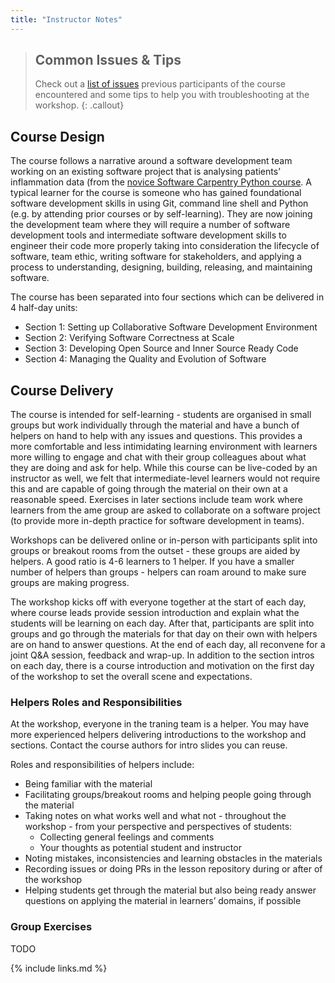 ```yaml
---
title: "Instructor Notes"
---
```


> ## Common Issues & Tips
> Check out a [list of issues](../common-issues) previous 
> participants of the course encountered and some tips to help you with troubleshooting at the workshop.
{: .callout} 


## Course Design
The course follows a narrative around a software development team working on an existing software project that is analysing patients’ inflammation data (from the [novice Software Carpentry Python course](https://software-carpentry.org/lessons). A typical learner for the course is someone who has gained foundational software development skills in using Git, command line shell and Python (e.g. by attending prior courses or by self-learning). They are now joining the development team where they will require a number of software development tools and intermediate software development skills to engineer their code more properly taking into consideration the lifecycle of software, team ethic, writing software for stakeholders, and applying a process to understanding, designing, building, releasing, and maintaining software. 

The course has been separated into four sections which can be delivered in 4 half-day units: 

- Section 1: Setting up Collaborative Software Development Environment
- Section 2: Verifying Software Correctness at Scale
- Section 3: Developing Open Source and Inner Source Ready Code
- Section 4: Managing the Quality and Evolution of Software

## Course Delivery
The course is intended for self-learning - students are organised in small groups but work individually through the material and have a bunch of helpers on hand to help with any issues and questions. This provides a more comfortable and less intimidating learning environment with learners more willing to engage and chat with their group colleagues about what they are doing and ask for help. While this course can be live-coded by an instructor as well, we felt that intermediate-level learners would not require this and are capable of going through the material on their own at a reasonable speed. Exercises in later sections include team work where learners from the ame group are asked to collaborate on a software project (to provide more in-depth practice for software development in teams). 

Workshops can be delivered online or in-person with participants split into groups or breakout rooms from the outset - these groups are aided by helpers. 
A good ratio is 4-6 learners to 1 helper. If you have a smaller number of helpers than groups - helpers can roam around to make sure groups are making progress. 

The workshop kicks off with everyone together at the start of each day, where course leads provide session introduction and explain what the students will be learning on each day. After that, participants are split into groups and go through the materials for that day on their own with helpers are on hand to answer questions. At the end of each day, all reconvene for a joint Q&A session, feedback and wrap-up. In addition to the section intros on each day, there is a course introduction and motivation on the first day of the workshop to set the overall scene and expectations. 

### Helpers Roles and Responsibilities
At the workshop, everyone in the traning team is a helper. You may have more experienced helpers delivering introductions to the workshop and sections. Contact the course authors for intro slides you can reuse.

Roles and responsibilities of helpers include:
- Being familiar with the material
- Facilitating groups/breakout rooms and helping people going through the material
- Taking notes on what works well and what not - throughout the workshop - from your perspective and perspectives of students:
  - Collecting general feelings and comments
  - Your thoughts as potential student and instructor
- Noting mistakes, inconsistencies and learning obstacles in the materials
- Recording issues or doing PRs in the lesson repository during or after of the workshop
- Helping students get through the material but also being ready answer questions on applying the material in learners’ domains, if possible

### Group Exercises
TODO

{% include links.md %}
